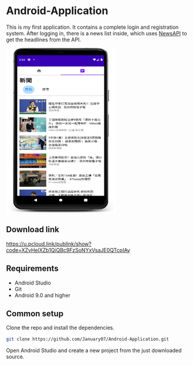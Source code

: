 # Android-Application
This is my first application. It contains a complete login and registration system. After logging in, there is a news list inside, which uses [NewsAPI](https://newsapi.org/) to get the headlines from the API.

<img alt="News" height="450px" width="300px" src="assets/news.png" />

## Download link
<https://u.pcloud.link/publink/show?code=XZvHelXZb1QiQBc9FzSoNYxVsaJE0QTcpIAy>

## Requirements

* Android Studio
* Git
* Android 9.0 and higher

## Common setup

Clone the repo and install the dependencies.

```bash
git clone https://github.com/January07/Android-Application.git
```

Open Android Studio and create a new project from the just downloaded source.